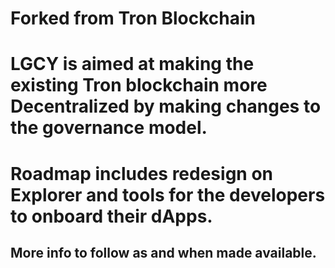 # Forked from Tron Blockchain
# LGCY is aimed at making the existing Tron blockchain more Decentralized by making changes to the governance model.
# Roadmap includes redesign on Explorer and tools for the developers to onboard their dApps.
## More info to follow as and when made available.

